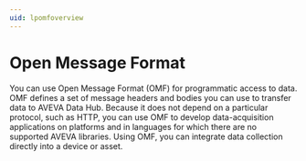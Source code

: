 ```yaml
---
uid: lpomfoverview
---
```


# Open Message Format

You can use Open Message Format (OMF) for programmatic access to data. OMF defines a set of message headers and bodies you can use to transfer data to AVEVA Data Hub. Because it does not depend on a particular protocol, such as HTTP, you can use OMF to develop data-acquisition applications on platforms and in languages for which there are no supported AVEVA libraries. Using OMF, you can integrate data collection directly into a device or asset.  

<!-- Angela Flores 6/9/21 - This sentence is in direct conflict with the OMF guide: Because it does not depend on a particular protocol, such as HTTP, you can use OMF to develop data-acquisition applications on platforms and in languages for which there are no supported AVEVA Data Hub libraries. OMF can use any programming language, but requires an HTTP client. -->
